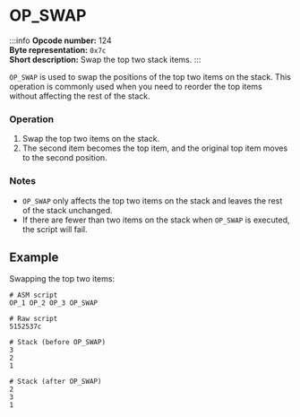 # OP_SWAP

:::info
**Opcode number:** 124  
**Byte representation:** `0x7c`  
**Short description:** Swap the top two stack items.
:::

`OP_SWAP` is used to swap the positions of the top two items on the stack. This operation is commonly used when you need to reorder the top items without affecting the rest of the stack.

### Operation

1. Swap the top two items on the stack.
2. The second item becomes the top item, and the original top item moves to the second position.

### Notes

- `OP_SWAP` only affects the top two items on the stack and leaves the rest of the stack unchanged.
- If there are fewer than two items on the stack when `OP_SWAP` is executed, the script will fail.

## Example

Swapping the top two items:

```shell
# ASM script
OP_1 OP_2 OP_3 OP_SWAP

# Raw script
5152537c

# Stack (before OP_SWAP)
3
2
1

# Stack (after OP_SWAP)
2
3
1
```
